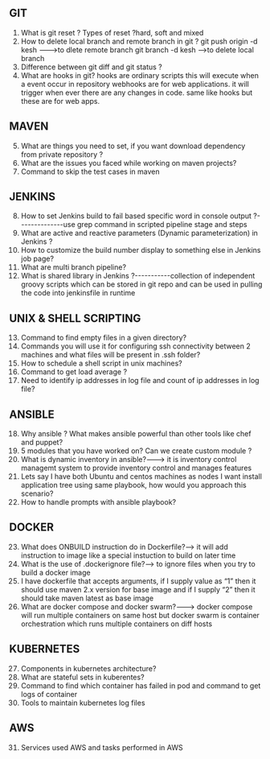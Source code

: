 GIT
---------------
1. What is git reset ? Types of reset ?hard, soft and mixed
2. How to delete local branch  and remote branch in git ? 
  git push origin -d kesh --->to dlete remote branch
  git branch -d kesh -->to delete local branch
4. Difference between git diff and git status ?
5. What are hooks in git? 
  hooks are ordinary scripts this will execute when a event occur in repository
  webhooks are for web applications. it will trigger when ever there are any changes in code. same like hooks but these are for web apps.

MAVEN
--------
5. What are things you need to set, if you want download dependency from private repository ?
6. What are the issues you faced while working on maven projects?
7. Command to skip the test cases in maven

JENKINS
----------
8. How to set Jenkins build to fail based specific word in console output ?--------------use grep command in scripted pipeline stage and steps
9. What are active and reactive parameters (Dynamic parameterization) in Jenkins ?
10. How to customize the build number display to something else in Jenkins job page?
11. What are multi branch pipeline?
12. What is shared library in Jenkins ?-----------collection of independent groovy scripts which can be stored in git repo and can be used in pulling the code into jenkinsfile in runtime


UNIX & SHELL SCRIPTING
-----------
13. Command to find empty files in a given directory?
14. Commands you will use it for configuring ssh connectivity between 2 machines and what files will be present in .ssh folder?
15. How to schedule a shell script in unix machines?
16. Command to get load average ?
17. Need to identify ip addresses in log file and count of ip addresses in log file?

ANSIBLE
------------
18. Why ansible ? What makes ansible powerful than other tools like chef and puppet?
19. 5 modules that you have worked on? Can we create custom module ?
20. What is dynamic inventory in ansible?---> it is inventory control managemt system to provide inventory control and manages features
21. Lets say I have both Ubuntu and centos machines as nodes I want install application tree using same playbook, how would you approach this scenario? 
22. How to handle prompts with ansible playbook?

DOCKER
----------
23. What does ONBUILD instruction do in Dockerfile?--> it will add instruction to image like a special instuction to build on later time
25. What is the use of .dockerignore file?--> to ignore files when you try to build a docker image
27. I have dockerfile that accepts arguments, if I supply value as “1” then it should use maven 2.x version for base image and if I supply “2” then it should take maven latest as base image 
28. What are docker compose and docker swarm?---> docker compose will run multiple containers on same host but docker swarm is container orchestration which runs multiple containers on diff hosts

KUBERNETES
---------
27. Components in kubernetes architecture?
28. What are stateful sets in kuberentes?
29. Command to find which container has failed in pod and command to get logs of container 
30. Tools to maintain kubernetes log files 

AWS
-----
31. Services used AWS and tasks performed in AWS
